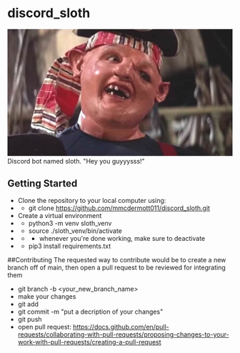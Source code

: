 # discord_sloth
<img src="https://github.com/mmcdermott011/discord_sloth/blob/e219e6e2d97b4b9e25d30c8aa67e8f4556512fca/sloth.jpg" width="700"/>
Discord bot named sloth. "Hey you guyyysss!"

## Getting Started
* Clone the repository to your local computer using:
* * git clone https://github.com/mmcdermott011/discord_sloth.git
* Create a virtual environment
* * python3 -m venv sloth_venv
* * source ./sloth_venv/bin/activate
* * * whenever you're done working, make sure to deactivate
* * pip3 install requirements.txt

##Contributing
The requested way to contribute would be to create a new branch off of main, then open a pull request to be reviewed for integrating them
* git branch -b <your_new_branch_name>
* make your changes
* git add <file names you changed>
* git commit -m "put a decription of your changes"
* git push
* open pull request: https://docs.github.com/en/pull-requests/collaborating-with-pull-requests/proposing-changes-to-your-work-with-pull-requests/creating-a-pull-request

